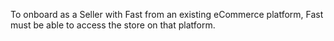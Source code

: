 To onboard as a Seller with Fast from an existing eCommerce platform, Fast must be able to access the store on that platform.
